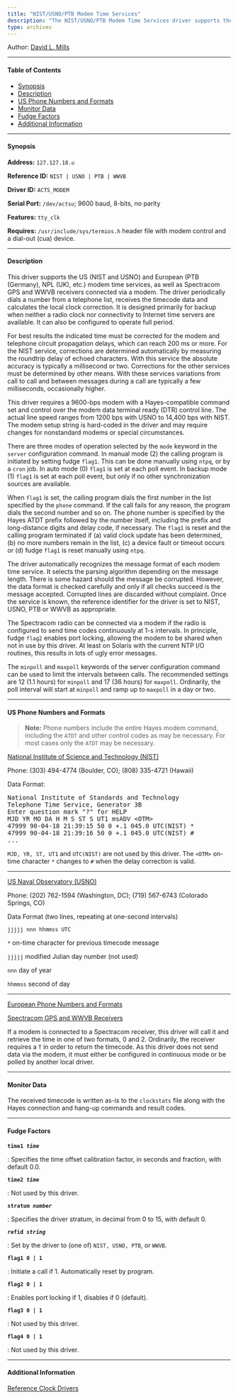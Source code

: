 ```yaml
---
title: "NIST/USNO/PTB Modem Time Services"
description: "The NIST/USNO/PTB Modem Time Services driver supports the US (NIST and USNO), Germany (PTB), and UK (NPL) modem time services, as well as Spectracom GPS and WWVB receivers connected via a modem."
type: archives
---
```


Author: [David L. Mills](mailto:mills@udel.edu)

* * *

#### Table of Contents

*   [Synopsis](/documentation/drivers/driver18/#synopsis)
*   [Description](/documentation/drivers/driver18/#description)
*   [US Phone Numbers and Formats](/documentation/drivers/driver18/#us-phone-numbers-and-formats)
*   [Monitor Data](/documentation/drivers/driver18/#monitor-data)
*   [Fudge Factors](/documentation/drivers/driver18/#fudge-factors)
*   [Additional Information](/documentation/drivers/driver18/#additional-information)

* * *

#### Synopsis

**Address:** <code>127.127.18._u_</code>

**Reference ID:** `NIST | USNO | PTB | WWVB`

**Driver ID:** `ACTS_MODEM`

**Serial Port:** <code>/dev/acts*u*</code>; 9600 baud, 8-bits, no parity

**Features:** `tty_clk`

**Requires:** `/usr/include/sys/termios.h` header file with modem control and a dial-out (cua) device.

* * *

#### Description

This driver supports the US (NIST and USNO) and European (PTB (Germany), NPL (UK), etc.) modem time services, as well as Spectracom GPS and WWVB receivers connected via a modem. The driver periodically dials a number from a telephone list, receives the timecode data and calculates the local clock correction. It is designed primarily for backup when neither a radio clock nor connectivity to Internet time servers are available. It can also be configured to operate full period.

For best results the indicated time must be corrected for the modem and telephone circuit propagation delays, which can reach 200 ms or more. For the NIST service, corrections are determined automatically by measuring the roundtrip delay of echoed characters. With this service the absolute accuracy is typically a millisecond or two. Corrections for the other services must be determined by other means. With these services variations from call to call and between messages during a call are typically a few milliseconds, occasionally higher.

This driver requires a 9600-bps modem with a Hayes-compatible command set and control over the modem data terminal ready (DTR) control line. The actual line speed ranges from 1200 bps with USNO to 14,400 bps with NIST. The modem setup string is hard-coded in the driver and may require changes for nonstandard modems or special circumstances.

There are three modes of operation selected by the `mode` keyword in the `server` configuration command. In manual mode (2) the calling program is initiated by setting fudge `flag1`. This can be done manually using `ntpq`, or by a `cron` job. In auto mode (0) `flag1` is set at each poll event. In backup mode (1) `flag1` is set at each poll event, but only if no other synchronization sources are available.

When `flag1` is set, the calling program dials the first number in the list specified by the `phone` command. If the call fails for any reason, the program dials the second number and so on. The phone number is specified by the Hayes ATDT prefix followed by the number itself, including the prefix and long-distance digits and delay code, if necessary. The `flag1` is reset and the calling program terminated if (a) valid clock update has been determined, (b) no more numbers remain in the list, (c) a device fault or timeout occurs or (d) fudge `flag1` is reset manually using `ntpq`.

The driver automatically recognizes the message format of each modem time service. It selects the parsing algorithm depending on the message length. There is some hazard should the message be corrupted. However, the data format is checked carefully and only if all checks succeed is the message accepted. Corrupted lines are discarded without complaint. Once the service is known, the reference identifier for the driver is set to NIST, USNO, PTB or WWVB as appropriate.

The Spectracom radio can be connected via a modem if the radio is configured to send time codes continuously at 1-s intervals. In principle, fudge `flag2` enables port locking, allowing the modem to be shared when not in use by this driver. At least on Solaris with the current NTP I/O routines, this results in lots of ugly error messages.

The `minpoll` and `maxpoll` keywords of the server configuration command can be used to limit the intervals between calls. The recommended settings are 12 (1.1 hours) for `minpoll` and 17 (36 hours) for `maxpoll`. Ordinarily, the poll interval will start at `minpoll` and ramp up to `maxpoll` in a day or two.

* * *

#### US Phone Numbers and Formats

> **Note:** Phone numbers include the entire Hayes modem command, including the `ATDT` and other control codes as may be necessary. For most cases only the `ATDT` may be necessary.

[National Institute of Science and Technology (NIST)](https://www.nist.gov/pml/time-and-frequency-division/time-distribution/automated-computer-time-service-acts)

Phone: (303) 494-4774 (Boulder, CO); (808) 335-4721 (Hawaii)

Data Format:

<pre>National Institute of Standards and Technology
Telephone Time Service, Generator 3B
Enter question mark "?" for HELP
MJD YR MO DA H M S ST S UT1 msADV &lt;OTM>
47999 90-04-18 21:39:15 50 0 +.1 045.0 UTC(NIST) *
47999 90-04-18 21:39:16 50 0 +.1 045.0 UTC(NIST) #
...</pre>

`MJD, YR, ST, UT1` and `UTC(NIST)` are not used by this driver. The <code>\<OTM></code> on-time character `*` changes to `#` when the delay correction is valid.

***

[US Naval Observatory (USNO)](https://www.cnmoc.usff.navy.mil/usno/)

Phone: (202) 762-1594 (Washington, DC); (719) 567-6743 (Colorado Springs, CO)

Data Format (two lines, repeating at one-second intervals)

`jjjjj nnn hhmmss UTC`

`*` on-time character for previous timecode message

`jjjjj` modified Julian day number (not used)

`nnn` day of year

`hhmmss` second of day

***

[European Phone Numbers and Formats](/documentation/drivers/tf582_4/)

[Spectracom GPS and WWVB Receivers](https://www.orolia.com/)

If a modem is connected to a Spectracom receiver, this driver will call it and retrieve the time in one of two formats, 0 and 2. Ordinarily, the receiver requires a `T` in order to return the timecode. As this driver does not send data via the modem, it must either be configured in continuous mode or be polled by another local driver.

* * *

#### Monitor Data

The received timecode is written as-is to the `clockstats` file along with the Hayes connection and hang-up commands and result codes.

* * *

#### Fudge Factors

<code>**time1 _time_**</code>

: Specifies the time offset calibration factor, in seconds and fraction, with default 0.0.

<code>**time2 _time_**</code>

: Not used by this driver.

<code>**stratum _number_**</code>

: Specifies the driver stratum, in decimal from 0 to 15, with default 0.

<code>**refid _string_**</code>

: Set by the driver to (one of) `NIST, USNO, PTB`, or `WWVB`.

<code>**flag1 0 | 1**</code>

: Initiate a call if 1. Automatically reset by program.

<code>**flag2 0 | 1**</code>

: Enables port locking if 1, disables if 0 (default).

<code>**flag3 0 | 1**</code>

: Not used by this driver.

<code>**flag4 0 | 1**</code>

: Not used by this driver.

* * *

#### Additional Information

[Reference Clock Drivers](/documentation/4.2.8-series/refclock/)